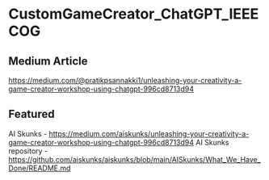 # CustomGameCreator_ChatGPT_IEEECOG

## Medium Article
https://medium.com/@pratikpsannakki1/unleashing-your-creativity-a-game-creator-workshop-using-chatgpt-996cd8713d94

## Featured 

AI Skunks - https://medium.com/aiskunks/unleashing-your-creativity-a-game-creator-workshop-using-chatgpt-996cd8713d94
AI Skunks repository - https://github.com/aiskunks/aiskunks/blob/main/AISkunks/What_We_Have_Done/README.md
